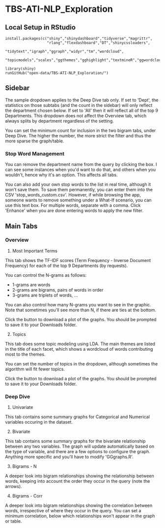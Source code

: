 # TBS-ATI-NLP_Exploration

## Local Setup in RStudio


```
install.packages(c("shiny","shinydashboard","tidyverse","magrittr",
                   "rlang","flexdashboard","DT","shinycssloaders",
                   "tidytext","igraph","ggraph","widyr","tm","wordcloud",
                   "topicmodels","scales","ggthemes","gghighlight","textmineR","ggwordcloud"))
                   
library(shiny)
runGitHub("open-data/TBS-ATI-NLP_Exploration/")

```

## Sidebar

The sample dropdown applies to the Deep Dive tab only. If set to 'Dept', the statistics on those subtabs (and the count in the sidebar) will only reflect the department chosen below. If set to 'All' then it will reflect all of the top 9 Departments. This dropdown does not affect the Overview tab, which always splits by department regardless of the setting. 

You can set the minimum count for inclusion in the two bigram tabs, under Deep Dive. The higher the number, the more strict the filter and thus the more sparse the graph/table. 

### Stop Word Management

You can remove the department name from the query by clicking the box. I can see some instances when you'd want to do that, and others when you wouldn't, hence why it's an option. This affects all tabs.

You can also add your own stop words to the list in real time, although it won't save them. To save them permanently, you can enter them into the CSV 'stop_words_custom.csv'. However, if while browsing the app, someone wants to remove something under a What-If scenario, you can use this text box. For multiple words, separate with a comma. Click 'Enhance' when you are done entering words to apply the new filter.

## Main Tabs

### Overview

1. Most Important Terms

This tab shows the TF-IDF scores (Term Frequency - Inverse Document Frequency) for each of the top 9 Departments (by requests). 

You can control the N-grams as follows:

- 1-grams are words
- 2-grams are bigrams, pairs of words in order
- 3-grams are triplets of words, ...

You can also control how many N-grams you want to see in the graphic. Note that sometimes you'll see more than N, if there are ties at the bottom.

Click the button to download a plot of the graphs. You should be prompted to save it to your Downloads folder.

2. Topics 

This tab does some topic modeling using LDA. The main themes are listed in the title of each facet, which shows a wordcloud of words contributing most to the themes. 

You can set the number of topics in the dropdown, although sometimes the algorithm will fit fewer topics. 

Click the button to download a plot of the graphs. You should be prompted to save it to your Downloads folder.

### Deep Dive

1. Univariate

This tab contains some summary graphs for Categorical and Numerical variables occuring in the dataset. 

2. Bivariate

This tab contains some summary graphs for the bivariate relationship between any two variables. The graph will update automatically based on the type of variable, and there are a few options to configure the graph. Anything more specific and you'll have to modify 'GGgraphs.R'. 

3. Bigrams - N

A deeper look into bigram relationships showing the relationship between words, keeping into account the order they occur in the query (note the arrows). 

4. Bigrams - Corr

A deeper look into bigram relationships showing the correlation between words, irrespective of where they occur in the query. You can set a minimum correlation, below which relationships won't appear in the graph or table. 
